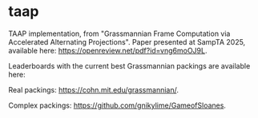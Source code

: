 # taap
TAAP implementation, from "Grassmannian Frame Computation via Accelerated Alternating Projections".
Paper presented at SampTA 2025, available here: https://openreview.net/pdf?id=vng6moOJ9L.

Leaderboards with the current best Grassmannian packings are available here:

Real packings: https://cohn.mit.edu/grassmannian/.

Complex packings: https://github.com/gnikylime/GameofSloanes.
